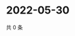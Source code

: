 # 2022-05-30

共 0 条

<!-- BEGIN WEIBO -->
<!-- 最后更新时间 Mon May 30 2022 06:13:28 GMT+0800 (China Standard Time) -->

<!-- END WEIBO -->
